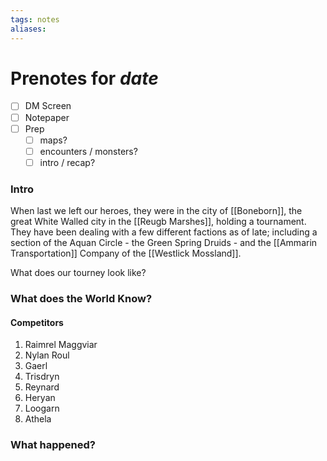 ```yaml
---
tags: notes
aliases:
---
```


# Prenotes for *date*
- [ ] DM Screen
- [ ] Notepaper
- [ ] Prep
	- [ ] maps?
	- [ ] encounters / monsters?
	- [ ] intro / recap?

### Intro

When last we left our heroes, they were in the city of [[Boneborn]], the great White Walled city in the [[Reugb Marshes]], holding a tournament. They have been dealing with a few different factions as of late; including a section of the Aquan Circle - the Green Spring Druids - and the [[Ammarin Transportation]] Company of the [[Westlick Mossland]].

What does our tourney look like?

### What does the World Know?

#### Competitors
1. Raimrel Maggviar
2. Nylan Roul
3. Gaerl
4. Trisdryn
5. Reynard
6. Heryan
7. Loogarn
8. Athela

### What happened?